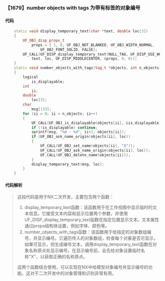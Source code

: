 ### 【1679】number objects with tags 为带有标签的对象编号

#### 代码

```cpp
    static void display_temporary_text(char *text, double loc[3])  
    {  
        UF_OBJ_disp_props_t  
            props = { 1, 0, UF_OBJ_NOT_BLANKED, UF_OBJ_WIDTH_NORMAL,  
                UF_OBJ_FONT_SOLID, FALSE};  
        UF_CALL(UF_DISP_display_temporary_text(NULL_TAG, UF_DISP_USE_WORK_VIEW,  
            text, loc, UF_DISP_MIDDLECENTER, &props, 0, 0));  
    }  
    static void number_objects_with_tags(tag_t *objects, int n_objects)  
    {  
        logical  
            is_displayable;  
        int  
            ii;  
        double  
            loc[3];  
        char  
            msg[133];  
        for (ii = 0; ii < n_objects; ii++)  
        {  
            UF_CALL(UF_OBJ_is_displayable(objects[ii], &is_displayable));  
            if (!is_displayable) continue;  
            sprintf(msg, "%d - %d", ii+1, objects[ii]);  
            if (UF_OBJ_ask_name_origin(objects[ii], loc))  
            {  
                UF_CALL(UF_OBJ_set_name(objects[ii], "X"));  
                UF_CALL(UF_OBJ_ask_name_origin(objects[ii], loc));  
                UF_CALL(UF_OBJ_delete_name(objects[ii]));  
            }  
            display_temporary_text(msg, loc);  
        }  
    }

```

#### 代码解析

> 这段代码是用于NX二次开发，主要包含两个函数：
>
> 1. display_temporary_text函数：该函数用于在工作视图中显示临时的文本信息。它接受文本内容和显示位置两个参数，并使用UF_DISP_display_temporary_text函数在指定位置显示文本。文本属性通过props结构体设置，例如字体、颜色等。
> 2. number_objects_with_tags函数：该函数用于给指定的对象数组编号，并显示编号。它遍历传入的对象数组，检查每个对象是否可显示，如果可显示，则生成编号文本，调用display_temporary_text函数在对象名称原点处显示编号。在显示编号前，会先给对象设置临时名称"X"，以获取正确的名称原点。
>
> 这两个函数结合使用，可以实现在NX中给模型对象编号并显示编号的功能。这对于二次开发中的对象管理和识别非常有用。
>
